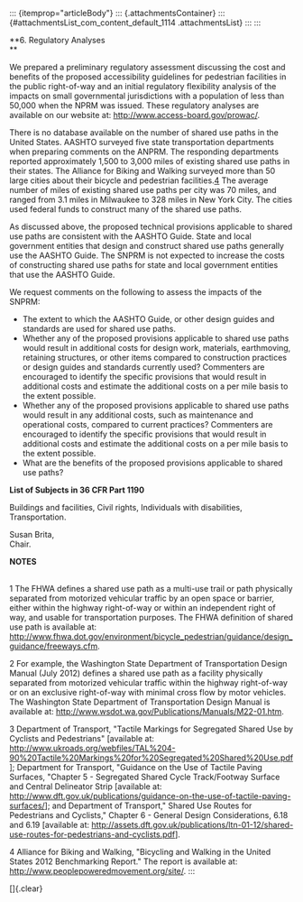 ::: {itemprop="articleBody"}
::: {.attachmentsContainer}
::: {#attachmentsList_com_content_default_1114 .attachmentsList}
:::
:::

**6. Regulatory Analyses\
**

We prepared a preliminary regulatory assessment discussing the cost and
benefits of the proposed accessibility guidelines for pedestrian
facilities in the public right-of-way and an initial regulatory
flexibility analysis of the impacts on small governmental jurisdictions
with a population of less than 50,000 when the NPRM was issued. These
regulatory analyses are available on our website at:
http://www.access-board.gov/prowac/.

There is no database available on the number of shared use paths in the
United States. AASHTO surveyed five state transportation departments
when preparing comments on the ANPRM. The responding departments
reported approximately 1,500 to 3,000 miles of existing shared use paths
in their states. The Alliance for Biking and Walking surveyed more than
50 large cities about their bicycle and pedestrian
facilities.[4](regulatory-analyses.html#4) The average number of miles
of existing shared use paths per city was 70 miles, and ranged from 3.1
miles in Milwaukee to 328 miles in New York City. The cities used
federal funds to construct many of the shared use paths.

As discussed above, the proposed technical provisions applicable to
shared use paths are consistent with the AASHTO Guide. State and local
government entities that design and construct shared use paths generally
use the AASHTO Guide. The SNPRM is not expected to increase the costs of
constructing shared use paths for state and local government entities
that use the AASHTO Guide.

We request comments on the following to assess the impacts of the SNPRM:

-   The extent to which the AASHTO Guide, or other design guides and
    standards are used for shared use paths.
-   Whether any of the proposed provisions applicable to shared use
    paths would result in additional costs for design work, materials,
    earthmoving, retaining structures, or other items compared to
    construction practices or design guides and standards currently
    used? Commenters are encouraged to identify the specific provisions
    that would result in additional costs and estimate the additional
    costs on a per mile basis to the extent possible.
-   Whether any of the proposed provisions applicable to shared use
    paths would result in any additional costs, such as maintenance and
    operational costs, compared to current practices? Commenters are
    encouraged to identify the specific provisions that would result in
    additional costs and estimate the additional costs on a per mile
    basis to the extent possible.
-   What are the benefits of the proposed provisions applicable to
    shared use paths?

**List of Subjects in 36 CFR Part 1190**

Buildings and facilities, Civil rights, Individuals with disabilities,
Transportation.

Susan Brita,\
Chair.

**NOTES**

\
1 The FHWA defines a shared use path as a multi-use trail or path
physically separated from motorized vehicular traffic by an open space
or barrier, either within the highway right-of-way or within an
independent right of way, and usable for transportation purposes. The
FHWA definition of shared use path is available at:
<http://www.fhwa.dot.gov/environment/bicycle_pedestrian/guidance/design_guidance/freeways.cfm>.

2 For example, the Washington State Department of Transportation Design
Manual (July 2012) defines a shared use path as a facility physically
separated from motorized vehicular traffic within the highway
right-of-way or on an exclusive right-of-way with minimal cross flow by
motor vehicles. The Washington State Department of Transportation Design
Manual is available at:
<http://www.wsdot.wa.gov/Publications/Manuals/M22-01.htm>.

3 Department of Transport, \"Tactile Markings for Segregated Shared Use
by Cyclists and Pedestrians\" \[available at:
<http://www.ukroads.org/webfiles/TAL%204-90%20Tactile%20Markings%20for%20Segregated%20Shared%20Use.pdf>\];
Department for Transport, \"Guidance on the Use of Tactile Paving
Surfaces, \"Chapter 5 - Segregated Shared Cycle Track/Footway Surface
and Central Delineator Strip \[available at:
<http://www.dft.gov.uk/publications/guidance-on-the-use-of-tactile-paving-surfaces/>\];
and Department of Transport,\" Shared Use Routes for Pedestrians and
Cyclists,\" Chapter 6 - General Design Considerations, 6.18 and 6.19
\[available at:
<http://assets.dft.gov.uk/publications/ltn-01-12/shared-use-routes-for-pedestrians-and-cyclists.pdf>\].

4 Alliance for Biking and Walking, \"Bicycling and Walking in the United
States 2012 Benchmarking Report.\" The report is available at:
<http://www.peoplepoweredmovement.org/site/>.
:::

[]{.clear}
